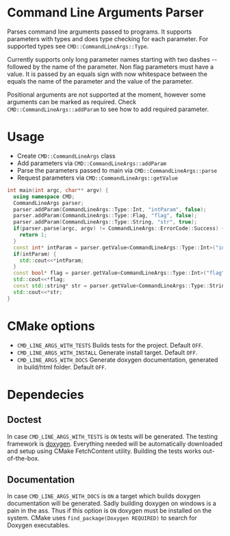 # Command Line Arguments Parser

Parses command line arguments passed to programs.
It supports parameters with types and does type checking for each parameter. For supported types
see `CMD::CommandLineArgs::Type`.
 
Currently supports only long parameter names starting with two dashes -- followed by the name of the parameter.
Non flag parameters must have a value. It is passed by an equals sign with now whitespace between the equals
the name of the parameter and the value of the parameter.
 
Positional arguments are not supported at the moment, however some arguments can be marked as required. Check
`CMD::CommandLineArgs::addParam` to see how to add required parameter.
 
# Usage
  - Create `CMD::CommandLineArgs` class
  - Add parameters via `CMD::CommandLineArgs::addParam`
  - Parse the parameters passed to main via `CMD::CommandLineArgs::parse`
  - Request parameters via `CMD::CommandLineArgs::getValue`
 
```c++
int main(int argc, char** argv) {
  using namespace CMD;
  CommandLineArgs parser;
  parser.addParam(CommandLineArgs::Type::Int, "intParam", false);
  parser.addParam(CommandLineArgs::Type::Flag, "flag", false);
  parser.addParam(CommandLineArgs::Type::String, "str", true);
  if(parser.parse(argc, argv) != CommandLineArgs::ErrorCode::Success) {
    return 1;
  }
  const int* intParam = parser.getValue<CommandLineArgs::Type::Int>("intParam"); // If --intParam=value was not passed, getValue returns nullptr
  if(intParam) {
    std::cout<<*intParam;
  }
  const bool* flag = parser.getValue<CommandLineArgs::Type::Int>("flag") // Flag always return non null. If passed returns ptr to true, otherwise to false
  std::cout<<*flag;
  const std::string* str = parser.getValue<CommandLineArgs::Type::String>("str") // It was added with required=true it will always have non null ptr
  std::cout<<*str;
}
```
# CMake options
* `CMD_LINE_ARGS_WITH_TESTS` Builds tests for the project. Default `OFF`.
* `CMD_LINE_ARGS_WITH_INSTALL` Generate install target. Default `OFF`.
* `CMD_LINE_ARGS_WITH_DOCS` Generate doxygen documentation, generated in build/html folder. Default `OFF`.

# Dependecies
## Doctest

In case `CMD_LINE_ARGS_WITH_TESTS` is `ON` tests will be generated. The testing framework is [doxygen](https://github.com/doxygen/doxygen). Everything needed will be automatically downloaded and setup using CMake FetchContent utility. Building the tests works out-of-the-box.

## Documentation
In case `CMD_LINE_ARGS_WITH_DOCS` is `ON` a target which builds doxygen documentation will be generated. Sadly building doxygen on windows is a pain in the ass. Thus if this option is `ON` doxygen must be installed on the system. CMake uses `find_package(Doxygen REQUIRED)` to search for Doxygen executables.
